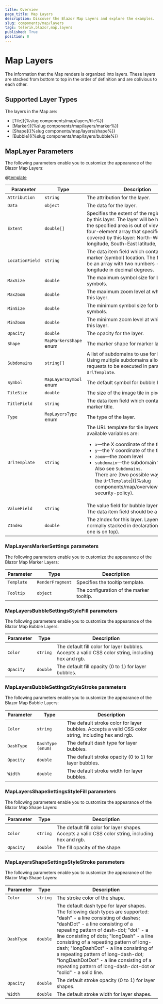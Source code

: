```yaml
---
title: Overview
page_title: Map Layers
description: Discover the Blazor Map Layers and explore the examples.
slug: components/map/layers
tags: telerik,blazor,map,layers
published: True
position: 0
---
```


# Map Layers

The information that the Map renders is organized into layers. These layers are stacked from bottom to top in the order of definition and are oblivious to each other.

## Supported Layer Types

The layers in the Map are:

* [Tile]({%slug components/map/layers/tile%})
* [Marker]({%slug components/map/layers/marker%})
* [Shape]({%slug components/map/layers/shape%})
* [Bubble]({%slug components/map/layers/bubble%})

## MapLayer Parameters

The following parameters enable you to customize the appearance of the Blazor Map Layers:

@[template](/_contentTemplates/common/parameters-table-styles.md#table-layout)

| Parameter | Type | Description |
| --- | --- | --- |
| `Attribution` | `string` | The attribution for the layer. |
| `Data` | `object` | The data for the layer. |
| `Extent` | `double[]` | Specifies the extent of the region covered by this layer. The layer will be hidden when the specified area is out of view. Accepts a four-element array that specifies the extent covered by this layer: North-West latitude, longitude, South-East latitude, longitude. |
| `LocationField` | `string` | The data item field which contains the marker (symbol) location. The field should be an array with two numbers - latitude and longitude in decimal degrees. |
| `MaxSize` | `double` | The maximum symbol size for bubble layer symbols. |
| `MaxZoom` | `double` | The maximum zoom level at which to show this layer. |
| `MinSize` | `double` | The minimum symbol size for bubble layer symbols. |
| `MinZoom` | `double` | The minimum zoom level at which to show this layer. |
| `Opacity` | `double` | The opacity for the layer. |
| `Shape` | `MapMarkersShape` enum | The marker shape for marker layers. |
| `Subdomains` | `string[]` | A list of subdomains to use for loading tiles. Using multiple subdomains allows more requests to be executed in parallel. Also see `UrlTemplate`. |
| `Symbol` | `MapLayersSymbol` enum | The default symbol for bubble layers. |
| `TileSize` | `double` | The size of the image tile in pixels. |
| `TitleField` | `string` | The data item field which contains the marker title. |
| `Type` | `MapLayersType` enum | The type of the layer. |
| `UrlTemplate` | `string` | The URL template for tile layers. The available variables are: <ul><li>`x`&mdash;the X coordinate of the tile;</li><li>`y`&mdash;the Y coordinate of the tile</li><li>`zoom`&mdash;the zoom level</li><li>`subdomain`&mdash;the subdomain for this tile. Also see `Subdomains`. <br />There are [two possible ways to define the `UrlTemplate`]({%slug components/map/overview%}#content-security-policy). |
| `ValueField` | `string` | The value field for bubble layer symbols. The data item field should be a number. |
| `ZIndex` | `double` | The zIndex for this layer. Layers are normally stacked in declaration order (last one is on top). |

### MapLayersMarkerSettings parameters

The following parameters enable you to customize the appearance of the Blazor Map Marker Layers:

| Parameter | Type | Description |
| --- | --- | --- |
| `Template` | `RenderFragment` | Specifies the tooltip template. |
| `Tooltip` | `object` | The configuration of the marker tooltip. |

### MapLayersBubbleSettingsStyleFill parameters

The following parameters enable you to customize the appearance of the Blazor Map Bubble Layers:

| Parameter | Type | Description |
| --- | --- | --- |
| `Color` | `string` | The default fill color for layer bubbles. Accepts a valid CSS color string, including hex and rgb. |
| `Opacity` | `double` | The default fill opacity (0 to 1) for layer bubbles. |

### MapLayersBubbleSettingsStyleStroke parameters

The following parameters enable you to customize the appearance of the Blazor Map Bubble Layers:

| Parameter | Type | Description |
| --- | --- | --- |
| `Color` | `string` | The default stroke color for layer bubbles. Accepts a valid CSS color string, including hex and rgb. |
| `DashType` | `DashType (enum)` | The default dash type for layer bubbles. |
| `Opacity` | `double` | The default stroke opacity (0 to 1) for layer bubbles. |
| `Width` | `double` | The default stroke width for layer bubbles. |

### MapLayersShapeSettingsStyleFill parameters

The following parameters enable you to customize the appearance of the Blazor Map Shape Layers:

| Parameter | Type | Description |
| --- | --- | --- |
| `Color` | `string` | The default fill color for layer shapes. Accepts a valid CSS color string, including hex and rgb. |
| `Opacity` | `double` | The fill opacity of the shape. |

### MapLayersShapeSettingsStyleStroke parameters

The following parameters enable you to customize the appearance of the Blazor Map Shape Layers:

| Parameter | Type | Description |
| --- | --- | --- |
| `Color` | `string` | The stroke color of the shape. |
| `DashType` | `double` | The default dash type for layer shapes. The following dash types are supported: "dash" - a line consisting of dashes; "dashDot" - a line consisting of a repeating pattern of dash-dot; "dot" - a line consisting of dots; "longDash" - a line consisting of a repeating pattern of long-dash; "longDashDot" - a line consisting of a repeating pattern of long-dash-dot; "longDashDotDot" - a line consisting of a repeating pattern of long-dash-dot-dot or "solid" - a solid line. |
| `Opacity` | `double` | The default stroke opacity (0 to 1) for layer shapes. |
| `Width` | `double` | The default stroke width for layer shapes. |
